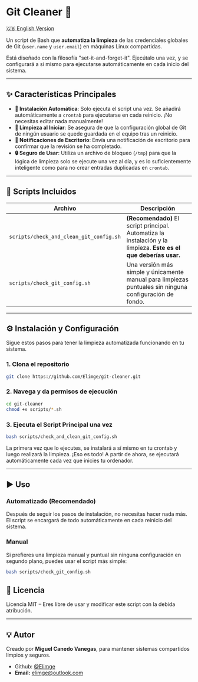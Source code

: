 # Git Cleaner 🧹

[🇬🇧 English Version](README.md)

Un script de Bash que **automatiza la limpieza** de las credenciales globales de Git (`user.name` y `user.email`) en máquinas Linux compartidas.

Está diseñado con la filosofía "set-it-and-forget-it". Ejecútalo una vez, y se configurará a sí mismo para ejecutarse automáticamente en cada inicio del sistema.

---

## ✨ Características Principales

- **🚀 Instalación Automática**: Solo ejecuta el script una vez. Se añadirá automáticamente a `crontab` para ejecutarse en cada reinicio. ¡No necesitas editar nada manualmente!
- **🧹 Limpieza al Iniciar**: Se asegura de que la configuración global de Git de ningún usuario se quede guardada en el equipo tras un reinicio.
- **🔔 Notificaciones de Escritorio**: Envía una notificación de escritorio para confirmar que la revisión se ha completado.
- **🔒 Seguro de Usar**: Utiliza un archivo de bloqueo (`/tmp`) para que la lógica de limpieza solo se ejecute una vez al día, y es lo suficientemente inteligente como para no crear entradas duplicadas en `crontab`.

---

## 📂 Scripts Incluidos

| Archivo | Descripción |
|---------|-------------|
| `scripts/check_and_clean_git_config.sh` | **(Recomendado)** El script principal. Automatiza la instalación y la limpieza. **Este es el que deberías usar.** |
| `scripts/check_git_config.sh` | Una versión más simple y únicamente manual para limpiezas puntuales sin ninguna configuración de fondo. |

---

## ⚙️ Instalación y Configuración

Sigue estos pasos para tener la limpieza automatizada funcionando en tu sistema.

### 1. Clona el repositorio
```bash
git clone https://github.com/Elimge/git-cleaner.git
```

### 2. Navega y da permisos de ejecución
```bash
cd git-cleaner
chmod +x scripts/*.sh
```

### 3. Ejecuta el Script Principal una vez
```bash
bash scripts/check_and_clean_git_config.sh
```
La primera vez que lo ejecutes, se instalará a sí mismo en tu crontab y luego realizará la limpieza. ¡Eso es todo! A partir de ahora, se ejecutará automáticamente cada vez que inicies tu ordenador.

---

## ▶️ Uso

### Automatizado (Recomendado)
Después de seguir los pasos de instalación, no necesitas hacer nada más. El script se encargará de todo automáticamente en cada reinicio del sistema.

### Manual
Si prefieres una limpieza manual y puntual sin ninguna configuración en segundo plano, puedes usar el script más simple:
```bash
bash scripts/check_git_config.sh
```

## 🪪 Licencia
Licencia MIT – Eres libre de usar y modificar este script con la debida atribución.

---

## 💡 Autor
Creado por **Miguel Canedo Vanegas**, para mantener sistemas compartidos limpios y seguros.
* Github: [@Elimge](https://github.com/Elimge)
* **Email:** elimge@outlook.com
